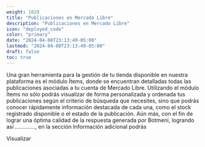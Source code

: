 ```yaml
---
weight: 1820
title: "Publicaciones en Mercado Libre"
description: "Publicaciones en Mercado Libre"
icon: "deployed_code"
color: "primary"
date: "2024-04-08T23:13:49-05:00"
lastmod: "2024-04-08T23:13:49-05:00"
draft: false
toc: true
---
```

Una gran herramienta para la gestión de tu tienda disponible en nuestra plataforma es el módulo Ítems, donde se encuentran detalladas todas las publicaciones asociadas a tu cuenta de Mercado Libre. 
Utilizando el módulo Ítems no sólo podrás visualizar de forma personalizada y ordenada tus publicaciones según el criterio de búsqueda que necesites, sino que podrás conocer rápidamente información destacada de cada una, como el stock registrado disponible o el estado de la publicación.
Aún más, con el fin de lograr una óptima calidad de la respuesta generada por Botmeni, logrando así ............., en la sección Información adicional podrás


Visualizar



